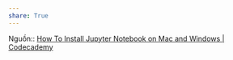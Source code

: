 ```yaml
---  
share: True  
---  
```

Nguồn:: [How To Install Jupyter Notebook on Mac and Windows | Codecademy](https://www.codecademy.com/article/setting-up-jupyter-notebook)